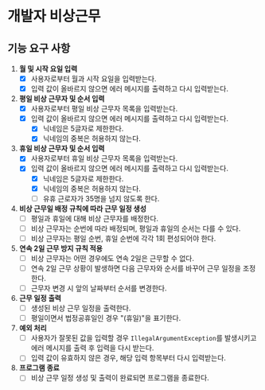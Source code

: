 # 개발자 비상근무
## 기능 요구 사항
1. **월 및 시작 요일 입력**
    - [X] 사용자로부터 월과 시작 요일을 입력받는다.
    - [X] 입력 값이 올바르지 않으면 에러 메시지를 출력하고 다시 입력받는다.

2. **평일 비상 근무자 및 순서 입력**
    - [X] 사용자로부터 평일 비상 근무자 목록을 입력받는다.
    - [X] 입력 값이 올바르지 않으면 에러 메시지를 출력하고 다시 입력받는다.
      - [X] 닉네임은 5글자로 제한한다.
      - [X] 닉네임의 중복은 허용하지 않는다.

3. **휴일 비상 근무자 및 순서 입력**
    - [X] 사용자로부터 휴일 비상 근무자 목록을 입력받는다.
    - [X] 입력 값이 올바르지 않으면 에러 메시지를 출력하고 다시 입력받는다.
      - [X] 닉네임은 5글자로 제한한다.
      - [X] 닉네임의 중복은 허용하지 않는다.
      - [ ] 유휴 근로자가 35명을 넘지 않도록 한다.

4. **비상 근무일 배정 규칙에 따라 근무 일정 생성**
    - [ ] 평일과 휴일에 대해 비상 근무자를 배정한다.
    - [ ] 비상 근무자는 순번에 따라 배정되며, 평일과 휴일의 순서는 다를 수 있다.
    - [ ] 비상 근무자는 평일 순번, 휴일 순번에 각각 1회 편성되어야 한다.

5. **연속 2일 근무 방지 규칙 적용**
    - [ ] 비상 근무자는 어떤 경우에도 연속 2일은 근무할 수 없다.
    - [ ] 연속 2일 근무 상황이 발생하면 다음 근무자와 순서를 바꾸어 근무 일정을 조정한다.
    - [ ] 근무자 변경 시 앞의 날짜부터 순서를 변경한다.

6. **근무 일정 출력**
    - [ ] 생성된 비상 근무 일정을 출력한다.
    - [ ] 평일이면서 법정공휴일인 경우 "(휴일)"을 표기한다.

7. **예외 처리**
    - [ ] 사용자가 잘못된 값을 입력할 경우 `IllegalArgumentException`를 발생시키고 에러 메시지를 출력 후 입력을 다시 받는다.
    - [ ] 입력 값이 유효하지 않은 경우, 해당 입력 항목부터 다시 입력받는다.

8. **프로그램 종료**
    - [ ] 비상 근무 일정 생성 및 출력이 완료되면 프로그램을 종료한다.